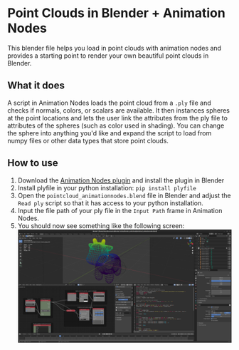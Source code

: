 # Point Clouds in Blender + Animation Nodes
This blender file helps you load in point clouds with animation nodes and provides a starting point to render your own beautiful point clouds in Blender.

## What it does
A script in Animation Nodes loads the point cloud from a `.ply` file and checks if normals, colors, or scalars are available. It then instances spheres at the point locations and lets the user link the attributes from the ply file to attributes of the spheres (such as color used in shading). You can change the sphere into anything you'd like and expand the script to load from numpy files or other data types that store point clouds.

## How to use
1. Download the [Animation Nodes plugin](https://animation-nodes.com/) and install the plugin in Blender
2. Install plyfile in your python installation: `pip install plyfile`
3. Open the `pointcloud_animationnodes.blend` file in Blender and adjust the `Read ply` script so that it has access to your python installation.
4. Input the file path of your ply file in the `Input Path` frame in Animation Nodes.
5. You should now see something like the following screen:
![Screenshot of what Blender should look like](example.png) 

